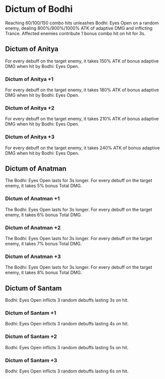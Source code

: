 # Dictum of Bodhi

Reaching 60/100/150 combo hits unleashes Bodhi: Eyes Open on a random enemy, dealing 800%/900%/1000% ATK of adaptive DMG and inflicting Trance. Affected enemies contribute 1 bonus combo hit on hit for 3s.

## Dictum of Anitya

For every debuff on the target enemy, it takes 150% ATK of bonus adaptive DMG when hit by Bodhi: Eyes Open.

### Dictum of Anitya +1

For every debuff on the target enemy, it takes 180% ATK of bonus adaptive DMG when hit by Bodhi: Eyes Open.

### Dictum of Anitya +2

For every debuff on the target enemy, it takes 210% ATK of bonus adaptive DMG when hit by Bodhi: Eyes Open.

### Dictum of Anitya +3

For every debuff on the target enemy, it takes 240% ATK of bonus adaptive DMG when hit by Bodhi: Eyes Open.

## Dictum of Anatman

The Bodhi: Eyes Open lasts for 3s longer. For every debuff on the target enemy, it takes 5% bonus Total DMG.

### Dictum of Anatman +1

The Bodhi: Eyes Open lasts for 3s longer. For every debuff on the target enemy, it takes 6% bonus Total DMG.

### Dictum of Anatman +2

The Bodhi: Eyes Open lasts for 3s longer. For every debuff on the target enemy, it takes 7% bonus Total DMG.

### Dictum of Anatman +3

The Bodhi: Eyes Open lasts for 3s longer. For every debuff on the target enemy, it takes 8% bonus Total DMG.

## Dictum of Santam

Bodhi: Eyes Open inflicts 3 random debuffs lasting 3s on hit.

### Dictum of Santam +1

Bodhi: Eyes Open inflicts 3 random debuffs lasting 4s on hit.

### Dictum of Santam +2

Bodhi: Eyes Open inflicts 3 random debuffs lasting 5s on hit.

### Dictum of Santam +3

Bodhi: Eyes Open inflicts 3 random debuffs lasting 6s on hit.
